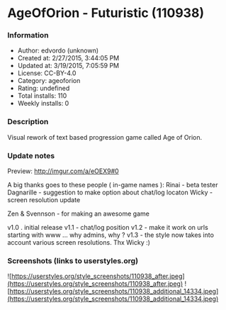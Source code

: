 # AgeOfOrion - Futuristic (110938)

### Information
- Author: edvordo (unknown)
- Created at: 2/27/2015, 3:44:05 PM
- Updated at: 3/19/2015, 7:05:59 PM
- License: CC-BY-4.0
- Category: ageoforion
- Rating: undefined
- Total installs: 110
- Weekly installs: 0


### Description
Visual rework of text based progression game called Age of Orion.

### Update notes
Preview: http://imgur.com/a/eOEX9#0

A big thanks goes to these people ( in-game names ):
Rinai - beta tester
Dagnarille - suggestion to make option about chat/log locaton
Wicky - screen resolution update

Zen & Svennson - for making an awesome game

v1.0 . initial release
v1.1 - chat/log position
v1.2 - make it work on urls starting with www ... why admins, why ?
v1.3 - the style now takes into account various screen resolutions. Thx Wicky :)

### Screenshots (links to userstyles.org)
![https://userstyles.org/style_screenshots/110938_after.jpeg](https://userstyles.org/style_screenshots/110938_after.jpeg)
![https://userstyles.org/style_screenshots/110938_additional_14334.jpeg](https://userstyles.org/style_screenshots/110938_additional_14334.jpeg)

